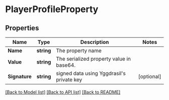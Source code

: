 # PlayerProfileProperty

## Properties
Name | Type | Description | Notes
------------ | ------------- | ------------- | -------------
**Name** | **string** | The property name | 
**Value** | **string** | The serialized property value in base64. | 
**Signature** | **string** | signed data using Yggdrasil&#39;s private key | [optional] 

[[Back to Model list]](../README.md#documentation-for-models) [[Back to API list]](../README.md#documentation-for-api-endpoints) [[Back to README]](../README.md)


